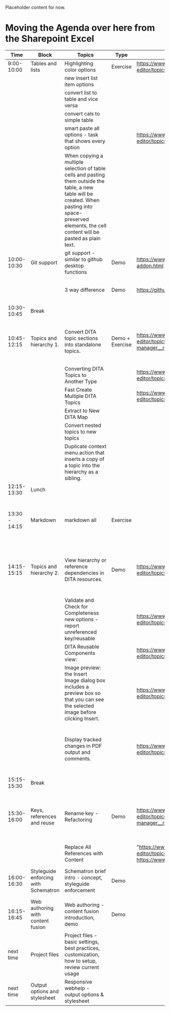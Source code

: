 Placeholder content for now.

# Moving the Agenda over here from the Sharepoint Excel

| Time | Block | Topics | Type | Link | Responsible | Materials | Comments |
|------|-------|--------|------|------|-------------|-----------|----------|
| 9:00-10:00 | Tables and lists | Highlighting color options | Exercise | https://www.oxygenxml.com/doc/versions/21.1/ug-editor/topics/text-highlight.html | Ákos | | |
| | | new insert list item options | | | Ákos | | |
| | | convert list to table and vice versa | | | Ákos | | |
| | | convert cals to simple table | | | Ákos | | |
| | | smart paste all options - task that shows every option | | https://www.oxygenxml.com/doc/versions/21.1/ug-editor/topics/smart-paste-support-x-modes2.html | Ákos | | |
| | | When copying a multiple selection of table cells and pasting them outside the table, a new table will be created. When pasting into space-preserved elements, the cell content will be pasted as plain text. | | | Ákos | | |
| 10:00-10:30 | Git support | git support - similar to github desktop functions | Demo |https://www.oxygenxml.com/doc/versions/21.1/ug-editor/topics/git-addon.html| BBalázs | | |
| | | 3 way difference | Demo | https://github.com/oxygenxml/oxygen-git-plugin | BBalázs | |handling merge conflicts in Oxygen|
| 10:30-10:45 | Break | | | | | | |
| 10:45-12:15 | Topics and hierarchy 1. | Convert DITA topic sections into standalone topics. | Demo + Exercise | https://www.oxygenxml.com/doc/versions/20.0/ug-editor/topics/dita-maps-manager.html#dita-maps-manager__refactoring-dlentry | Ákos | word-ből konvertálós feladat? heading - section - topic - ditamap | először megmutatni és utáni mindenki maga megcsinálja |
| | | Converting DITA Topics to Another Type | | https://www.oxygenxml.com/doc/versions/19.1/ug-editor/topics/dita-convert-topics.html| Ákos | | |
| | | Fast Create Multiple DITA Topics | | https://www.oxygenxml.com/doc/versions/19.1/ug-editor/topics/fast-create-topics.html | Ákos | | |
| | | Extract to New DITA Map | | | Ákos | | |
| | | Convert nested topics to new topics  | | | Ákos | | |
| | | Duplicate context menu action that inserts a copy of a topic into the hierarchy as a sibling. | | | Ákos | | |
| 12:15-13:30 | Lunch |  | | | | | |
| 13:30 - 14:15 | Markdown | markdown all  | Exercise | | BBalázs | | we will discuss the details, a few exercises would be beneficial |
| 14:15-15:15 | Topics and hierarchy 2. | View hierarchy or reference dependencies in DITA resources.  | Demo | https://www.oxygenxml.com/doc/versions/21.1/ug-editor/topics/dita-resource-hierarchy-view.html | Zsolti | mit mutatnak meg, nem kell új tartalom, lehet meglévő projektből | |
| | | Validate and Check for Completeness new options - report unreferenced key/reusable | | https://www.oxygenxml.com/doc/versions/20.0/ug-editor/topics/dita-map-validate.html | Zsolti | | |
| | | DITA Reusable Components view:  | | https://www.oxygenxml.com/doc/versions/19.1/ug-editor/topics/dita-reusable-components-view.html | Zsolti | | |
| | | Image preview: the Insert Image dialog box includes a preview box so that you can see the selected image before clicking Insert. | | https://www.oxygenxml.com/doc/versions/19.1/ug-editor/topics/image-preview.html | Zsolti | | |
| | | Display tracked changes in PDF output and comments.  | | https://www.oxygenxml.com/doc/versions/21.1/ug-editor/topics/dcpp_comments_and_change_tracking.html | "Zsolti | | BBalázs utánanéz jobb-e mint a színezés/ tech writer komment, status attribútumok |  |
| 15:15-15:30 | Break |  | | | | | |
| 15:30-16:00 | Keys, references and reuse | Rename key - Refactoring  | Demo | https://www.oxygenxml.com/doc/versions/20.0/ug-editor/topics/dita-maps-manager.html#dita-maps-manager__refactoring-dlentry | Zsolti | Eric csapatában v UIR-ban nézni erre példát először, ha nincs új fájl kell | |
| | | Replace All References with Content | | "https://www.oxygenxml.com/doc/versions/19.1/ug-editor/topics/edit-dita-content-reference.html https://www.oxygenxml.com/demo/DITA_Reusable_Components.html"| Zsolti |  | |
| 16:00-16:30 | Styleguide enforcing with Schematron | Schematron brief intro - concept, styleguide enforcement  | Demo | | BBalázs | külön alkalommal, most csak intro h mi ez | |
| 16:15-16:45 | Web authoring with content fusion | Web authoring - content fusion introduction, demo  | Demo | | Peti | | |
| next time | Project files | Project files - basic settings, best practices, customization, how to setup, review current usage | | | Peti, BBalázs | | |
| next time | Output options and stylesheet | Responsive webhelp - output options & stylesheet  | | | Peti | | |

